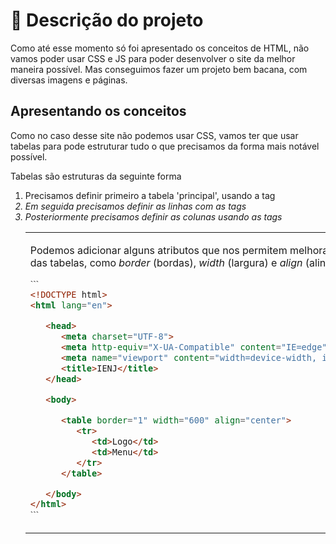 # 🤞 Descrição do projeto
Como até esse momento só foi apresentado os conceitos de HTML, não vamos poder usar CSS e JS para poder desenvolver o site da melhor maneira possível. Mas conseguimos fazer um projeto bem bacana, com diversas imagens e páginas.

## Apresentando os conceitos

Como no caso desse site não podemos usar CSS, vamos ter que usar tabelas para pode estruturar tudo o que precisamos da forma mais notável possível. 

Tabelas são estruturas da seguinte forma

1. Precisamos definir primeiro a tabela 'principal', usando a tag *<table>*
2. Em seguida precisamos definir as linhas com as tags *<tr>* 
3. Posteriormente precisamos definir as colunas usando as tags *<td>* 

Podemos adicionar alguns atributos que nos permitem melhorar a visualização das tabelas, como *border* (bordas), *width* (largura) e *align* (alinhamento).

```html
ˋˋˋ
<!DOCTYPE html>
<html lang="en">

   <head>
      <meta charset="UTF-8">
      <meta http-equiv="X-UA-Compatible" content="IE=edge">
      <meta name="viewport" content="width=device-width, initial-scale=1.0">
      <title>IENJ</title>
   </head>

   <body>

      <table border="1" width="600" align="center">
         <tr>
            <td>Logo</td>
            <td>Menu</td>
         </tr>
      </table>

   </body>
</html>
ˋˋˋ
```
